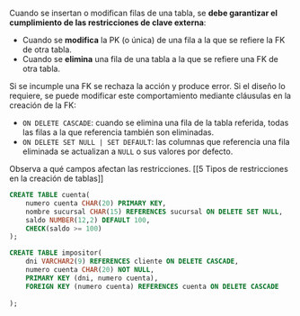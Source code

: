 
Cuando se insertan o modifican filas de una tabla, se **debe garantizar el cumplimiento de las restricciones de clave externa**:
* Cuando se **modifica** la PK (o única) de una fila a la que se refiere la FK de otra tabla.
* Cuando se **elimina** una fila de una tabla a la que se refiere una FK de otra tabla.

Si se incumple una FK se rechaza la acción y produce error. Si el diseño lo requiere, se puede modificar este comportamiento mediante cláusulas en la creación de la FK:
* `ON DELETE CASCADE`: cuando se elimina una fila de la tabla referida, todas las filas a la que referencia también son eliminadas.
* `ON DELETE SET NULL | SET DEFAULT`: las columnas que referencia una fila eliminada se actualizan a `NULL` o sus valores por defecto.

Observa a qué campos afectan las restricciones. [[5 Tipos de restricciones en la creación de tablas]]

```SQL
CREATE TABLE cuenta(
	numero cuenta CHAR(20) PRIMARY KEY,
	nombre sucursal CHAR(15) REFERENCES sucursal ON DELETE SET NULL,
	saldo NUMBER(12,2) DEFAULT 100,
	CHECK(saldo >= 100)
);

CREATE TABLE impositor(
	dni VARCHAR2(9) REFERENCES cliente ON DELETE CASCADE,
	numero cuenta CHAR(20) NOT NULL,
	PRIMARY KEY (dni, numero cuenta),
	FOREIGN KEY (numero cuenta) REFERENCES cuenta ON DELETE CASCADE
	
);
```